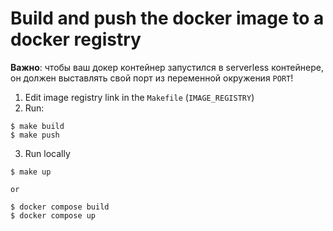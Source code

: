 # Build and push the docker image to a docker registry

**Важно**: чтобы ваш докер контейнер запустился в serverless контейнере, он должен выставлять свой порт из переменной окружения `PORT`! 

1. Edit image registry link in the `Makefile` (`IMAGE_REGISTRY`)
2. Run:

```
$ make build
$ make push
```

3. Run locally

```
$ make up

or

$ docker compose build
$ docker compose up
```
